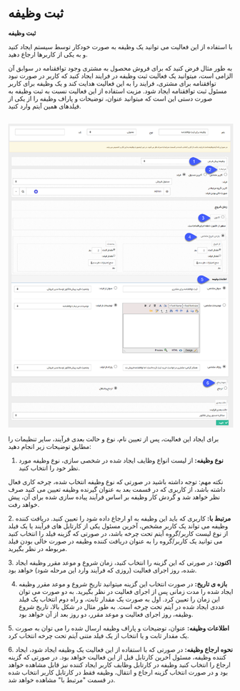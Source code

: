 # ثبت وظیفه    

**ثبت وظیفه**

با استفاده از این فعالیت می توانید یک وظیفه به صورت خودکار توسط سیستم ایجاد کنید و به یکی از کاربرها ارجاع دهید.

به طور مثال فرض کنید که برای فروش محصول به مشتری وجود توافقنامه در سوابق آن الزامی است، میتوانید یک فعالیت ثبت وظیفه در فرایند ایجاد کنید که کاربر در صورت نبود توافقنامه برای مشتری، فرایند را به این فعالیت هدایت کند و یک وظیفه برای کاربر مسئول ثبت توافقنامه ایجاد شود. مزیت استفاده از این فعالیت نسبت به ثبت وظیفه به صورت دستی این است که میتوانید عنوان، توضیحات و پاراف وظیفه را از یکی از فیلدهای همین آیتم وارد کنید.

 ![](Settask/Settask.png)

برای ایجاد این فعالیت، پس از تعیین نام، نوع و حالت بعدی فرآیند، سایر تنظیمات را مطابق توضیحات زیر انجام دهید: 

1. **نوع وظیفه:** از لیست انواع وظایف ایجاد شده در شخصی سازی، نوع وظیفه مورد نظر خود را انتخاب کنید.

نکته مهم: توجه داشته باشید در صورتی که نوع وظیفه انتخاب شده، چرخه کاری فعال داشته باشد، از کاربری که در قسمت بعد به عنوان گیرنده وظیفه تعیین می کنید صرف نظر خواهد شد و گردش کار وظیفه بر اساس فرآیند پیاده سازی شده برای آن، پیش خواهد رفت.

2\. **مرتبط با:** کاربری که باید این وظیفه به او ارجاع داده شود را تعیین کنید. دریافت کننده وظیفه می تواند یک کاربر مشخص، آخرین مسئول یکی از کارتابل های فرآیند یا یک فیلد از نوع لیست کاربر/گروه آیتم تحت چرخه باشد، در صورتی که گزینه فیلد را انتخاب کنید می توانید یک کاربر/گروه را به عنوان دریافت کننده وظیفه در صورت خالی بودن فیلد مربوطه در نظر بگیرید.

3\. **اکنون:** در صورتی که این گزینه را انتخاب کنید، زمان شروع و موعد مقرر وظیفه ایجاد شده، روز اجرای فعالیت (روزی که فرآیند وارد این مرحله شود) خواهد بود.

4. **بازه ی تاریخ:** در صورت انتخاب این گزینه میتوانید تاریخ شروع و موعد مقرر وظیفه ایجاد شده را مدت زمانی پس از اجرای فعالیت در نظر بگیرید. به دو صورت می توان این زمان را تعیین کرد. اول به صورت یک مقدار ثابت، و راه دوم انتخاب یک فیلد عددی ایجاد شده در آیتم تحت چرخه است. به طور مثال در شکل بالا، تاریخ شروع وظیفه، روز اجرای فعالیت و موعد مقرر، دو روز بعد از آن خواهد بود.

5\. **اطلاعات وظیفه:** عنوان، توضیحات و پاراف وظیفه ارسال شده را می توان به صورت یک مقدار ثابت و یا انتخاب از یک فیلد متنی آیتم تحت چرخه انتخاب کرد.

6. **نحوه ارجاع وظیفه:** در صورتی که با استفاده از این فعالیت یک وظیفه ایجاد شود، ایجاد کننده وظیفه، مسئول آخرین کارتابل قبل از این فعالیت خواهد بود. در صورتی که گزینه ارجاع را انتخاب کنید وظیفه در کارتابل وظایف کاربر ایجاد کننده نیز قابل مشاهده خواهد بود و در صورت انتخاب گزینه ارجاع و انتقال، وظیفه فقط در کارتابل کاربر انتخاب شده در قسمت "مرتبط با" مشاهده خواهد شد.